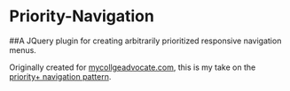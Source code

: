 # Priority-Navigation

##A JQuery plugin for creating arbitrarily prioritized responsive navigation menus.

Originally created for [mycollgeadvocate.com](http://mycollgeadvocate.com), this is my take on the [priority+ navigation pattern](http://bradfrost.com/blog/web/complex-navigation-patterns-for-responsive-design/#priority-plus).
